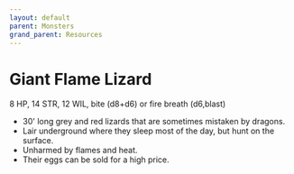 ```yaml
---
layout: default
parent: Monsters
grand_parent: Resources
---
```


# Giant Flame Lizard

8 HP, 14 STR, 12 WIL, bite (d8+d6) or fire breath (d6,blast)

- 30' long grey and red lizards that are sometimes mistaken by dragons. 
- Lair underground where they sleep most of the day, but hunt on the surface.
- Unharmed by flames and heat.
- Their eggs can be sold for a high price.
